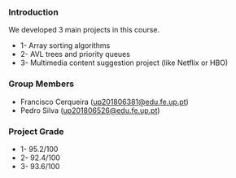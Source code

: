 ### Introduction
We developed 3 main projects in this course.
 * 1- Array sorting algorithms
 * 2- AVL trees and priority queues
 * 3- Multimedia content suggestion project (like Netflix or HBO)

### Group Members
 * Francisco Cerqueira (up201806381@edu.fe.up.pt)
 * Pedro Silva    (up201806526@edu.fe.up.pt)

### Project Grade
 * 1- 95.2/100
 * 2- 92.4/100
 * 3- 93.6/100
 


